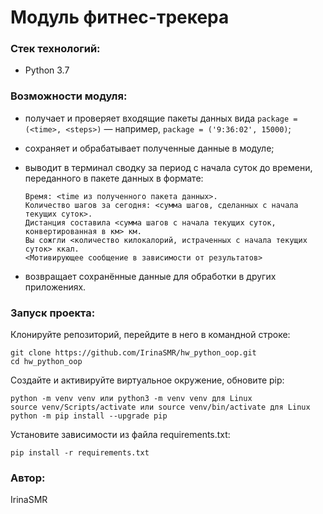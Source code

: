 # Модуль фитнес-трекера

### Стек технологий:
- Python 3.7

### Возможности модуля:

- получает и проверяет входящие пакеты данных вида ```package = (<time>, <steps>)``` — например, ```package = ('9:36:02', 15000)```;
- сохраняет и обрабатывает полученные данные в модуле;
- выводит в терминал сводку за период с начала суток до времени, переданного в пакете данных в формате:
  
  ```
  Время: <time из полученного пакета данных>.
  Количество шагов за сегодня: <сумма шагов, сделанных с начала текущих суток>.
  Дистанция составила <сумма шагов с начала текущих суток, конвертированная в км> км.
  Вы сожгли <количество килокалорий, истраченных с начала текущих суток> ккал.
  <Мотивирующее сообщение в зависимости от результатов>
  ```
   
- возвращает сохранённые данные для обработки в других приложениях.

### Запуск проекта:

Клонируйте репозиторий, перейдите в него в командной строке:

```
git clone https://github.com/IrinaSMR/hw_python_oop.git
cd hw_python_oop
```

Создайте и активируйте виртуальное окружение, обновите pip:

```
python -m venv venv или python3 -m venv venv для Linux
source venv/Scripts/activate или source venv/bin/activate для Linux
python -m pip install --upgrade pip
```

Установите зависимости из файла requirements.txt:

```
pip install -r requirements.txt
```

### Автор: 
IrinaSMR
